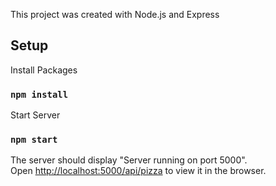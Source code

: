 This project was created with Node.js and Express

## Setup

Install Packages

### `npm install`

Start Server

### `npm start`

The server should display "Server running on port 5000".<br />
Open [http://localhost:5000/api/pizza](http://localhost:5000/api/pizza) to view it in the browser.
